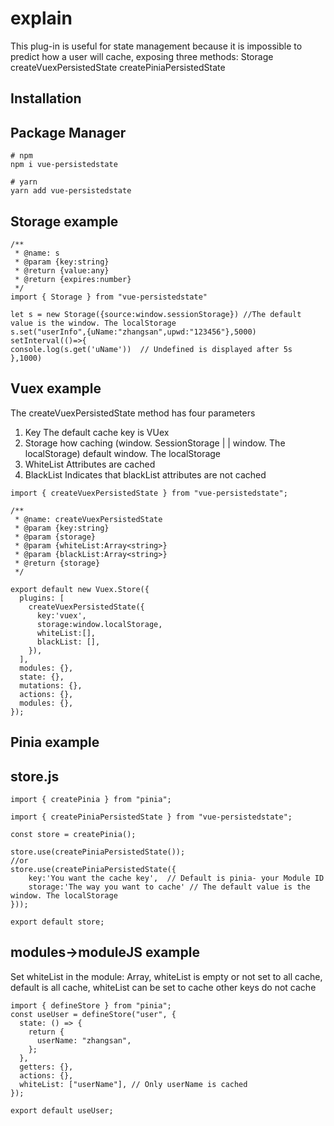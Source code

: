 # explain

This plug-in is useful for state management because it is impossible to predict how a user will cache, exposing three methods:
Storage
createVuexPersistedState
createPiniaPersistedState

## Installation

## Package Manager

```
# npm
npm i vue-persistedstate

# yarn
yarn add vue-persistedstate

```

## Storage example

```
/**
 * @name: s
 * @param {key:string}
 * @return {value:any}
 * @return {expires:number}
 */
import { Storage } from "vue-persistedstate"

let s = new Storage({source:window.sessionStorage}) //The default value is the window. The localStorage
s.set("userInfo",{uName:"zhangsan",upwd:"123456"},5000)
setInterval(()=>{
console.log(s.get('uName'))  // Undefined is displayed after 5s
},1000)

```

## Vuex example

The createVuexPersistedState method has four parameters

1. Key The default cache key is VUex
2. Storage how caching (window. SessionStorage | | window. The localStorage) default window. The localStorage
3. WhiteList Attributes are cached
4. BlackList Indicates that blackList attributes are not cached

```
import { createVuexPersistedState } from "vue-persistedstate";

/**
 * @name: createVuexPersistedState
 * @param {key:string}
 * @param {storage}
 * @param {whiteList:Array<string>}
 * @param {blackList:Array<string>}
 * @return {storage}
 */

export default new Vuex.Store({
  plugins: [
    createVuexPersistedState({
      key:'vuex',
      storage:window.localStorage,
      whiteList:[],
      blackList: [],
    }),
  ],
  modules: {},
  state: {},
  mutations: {},
  actions: {},
  modules: {},
});
```

## Pinia example

## store.js
```
import { createPinia } from "pinia";

import { createPiniaPersistedState } from "vue-persistedstate";

const store = createPinia();

store.use(createPiniaPersistedState());
//or
store.use(createPiniaPersistedState({
    key:'You want the cache key',  // Default is pinia- your Module ID
    storage:'The way you want to cache' // The default value is the window. The localStorage
}));

export default store;
```

## modules->moduleJS   example
Set whiteList in the module: Array<string>, whiteList is empty or not set to all cache, default is all cache, whiteList can be set to cache other keys do not cache
```
import { defineStore } from "pinia";
const useUser = defineStore("user", {
  state: () => {
    return {
      userName: "zhangsan",
    };
  },
  getters: {},
  actions: {},
  whiteList: ["userName"], // Only userName is cached
});

export default useUser;
```
